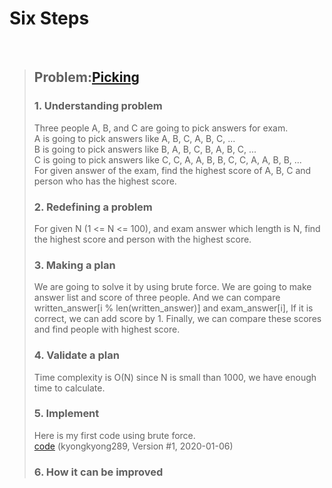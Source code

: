 # Six Steps
<br />

> ## Problem:[Picking](https://www.acmicpc.net/problem/2966)
>
> ### 1. Understanding problem
> Three people A, B, and C are going to pick answers for exam.  
> A is going to pick answers like A, B, C, A, B, C, ...  
> B is going to pick answers like B, A, B, C, B, A, B, C, ...  
> C is going to pick answers like C, C, A, A, B, B, C, C, A, A, B, B, ...  
> For given answer of the exam, find the highest score of A, B, C and person who has the highest score.
> ### 2. Redefining a problem
> For given N (1 <= N <= 100), and exam answer which length is N, find the highest score and person with the highest score.
> ### 3. Making a plan
> We are going to solve it by using brute force.
> We are going to make answer list and score of three people.
> And we can compare written_answer[i % len(written_answer)] and exam_answer[i], If it is correct, we can add score by 1.
> Finally, we can compare these scores and find people with highest score.
> ### 4. Validate a plan
> Time complexity is O(N) since N is small than 1000, we have enough time to calculate.
> ### 5. Implement
> Here is my first code using brute force.  
> [code](https://github.com/DevStevenLee/Algorithm/blob/master/Brute_Force/Picking_2966/Picking_2966_kyongkyong289.py)
> (kyongkyong289, Version #1, 2020-01-06)
> ### 6. How it can be improved
>
>
>

